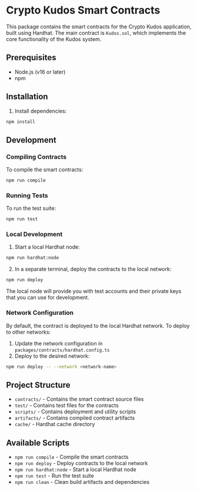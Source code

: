 # Crypto Kudos Smart Contracts

This package contains the smart contracts for the Crypto Kudos application, built using Hardhat. The main contract is `Kudos.sol`, which implements the core functionality of the Kudos system.

## Prerequisites

- Node.js (v16 or later)
- npm

## Installation

1. Install dependencies:

```bash
npm install
```

## Development

### Compiling Contracts

To compile the smart contracts:

```bash
npm run compile
```

### Running Tests

To run the test suite:

```bash
npm run test
```

### Local Development

1. Start a local Hardhat node:

```bash
npm run hardhat:node
```

2. In a separate terminal, deploy the contracts to the local network:

```bash
npm run deploy
```

The local node will provide you with test accounts and their private keys that you can use for development.

### Network Configuration

By default, the contract is deployed to the local Hardhat network. To deploy to other networks:

1. Update the network configuration in `packages/contracts/hardhat.config.ts`
2. Deploy to the desired network:

```bash
npm run deploy -- --network <network-name>
```

## Project Structure

- `contracts/` - Contains the smart contract source files
- `test/` - Contains test files for the contracts
- `scripts/` - Contains deployment and utility scripts
- `artifacts/` - Contains compiled contract artifacts
- `cache/` - Hardhat cache directory

## Available Scripts

- `npm run compile` - Compile the smart contracts
- `npm run deploy` - Deploy contracts to the local network
- `npm run hardhat:node` - Start a local Hardhat node
- `npm run test` - Run the test suite
- `npm run clean` - Clean build artifacts and dependencies
